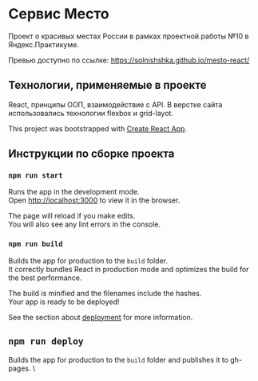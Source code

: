 # Сервис Место

Проект о красивых местах России в рамках проектной работы №10 в Яндекс.Практикуме.

Превью доступно по ссылке: https://solnishshka.github.io/mesto-react/

## Технологии, применяемые в проекте

React, принципы ООП, взаимодействие с API. В верстке сайта использовались технологии flexbox и grid-layot.

This project was bootstrapped with [Create React App](https://github.com/facebook/create-react-app).

## Инструкции по сборке проекта

### `npm run start`

Runs the app in the development mode.\
Open [http://localhost:3000](http://localhost:3000) to view it in the browser.

The page will reload if you make edits.\
You will also see any lint errors in the console.

### `npm run build`

Builds the app for production to the `build` folder.\
It correctly bundles React in production mode and optimizes the build for the best performance.

The build is minified and the filenames include the hashes.\
Your app is ready to be deployed!

See the section about [deployment](https://facebook.github.io/create-react-app/docs/deployment) for more information.

## `npm run deploy` 

Builds the app for production to the `build` folder and publishes it to gh-pages. \

